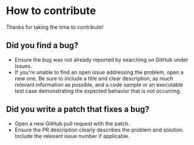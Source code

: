# How to contribute

Thanks for taking the time to contribute!

## Did you find a bug?
- Ensure the bug was not already reported by searching on GitHub under Issues.
- If you're unable to find an open issue addressing the problem, open a new one. Be sure to include a title and clear description, as much relevant information as possible, and a code sample or an executable test case demonstrating the expected behavior that is not occurring.

## Did you write a patch that fixes a bug?
- Open a new GitHub pull request with the patch.
- Ensure the PR description clearly describes the problem and solution. Include the relevant issue number if applicable.
